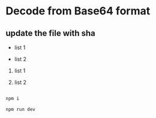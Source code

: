 


# Decode from Base64 format

## update the file with sha

- list 1

- list 2

 1. list 1

2. list 2



```js

npm i

npm run dev

```

